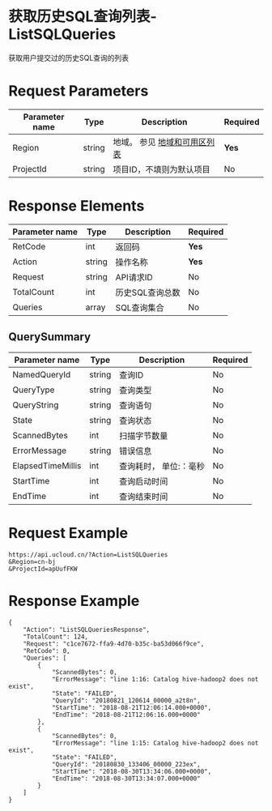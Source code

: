 # 获取历史SQL查询列表-ListSQLQueries

获取用户提交过的历史SQL查询的列表

# Request Parameters
|Parameter name|Type|Description|Required|
|---|---|---|---|
|Region|string|地域。 参见 [地域和可用区列表](../summary/regionlist.html)|**Yes**|
|ProjectId|string|项目ID，不填则为默认项目|No|

# Response Elements
|Parameter name|Type|Description|Required|
|---|---|---|---|
|RetCode|int|返回码|**Yes**|
|Action|string|操作名称|**Yes**|
|Request|string|API请求ID|No|
|TotalCount|int|历史SQL查询总数|No|
|Queries|array|SQL查询集合|No|

## QuerySummary
|Parameter name|Type|Description|Required|
|---|---|---|---|
|NamedQueryId|string|查询ID|No|
|QueryType|string|查询类型|No|
|QueryString|string|查询语句|No|
|State|string|查询状态|No|
|ScannedBytes|int|扫描字节数量|No|
|ErrorMessage|string|错误信息|No|
|ElapsedTimeMillis|int|查询耗时， 单位:：毫秒|No|
|StartTime|int|查询启动时间|No|
|EndTime|int|查询结束时间|No|

# Request Example
```
https://api.ucloud.cn/?Action=ListSQLQueries
&Region=cn-bj
&ProjectId=apUufFKW
```

# Response Example
```
{
    "Action": "ListSQLQueriesResponse", 
    "TotalCount": 124, 
    "Request": "c1ce7672-ffa9-4d70-b35c-ba53d066f9ce", 
    "RetCode": 0, 
    "Queries": [
        {
            "ScannedBytes": 0, 
            "ErrorMessage": "line 1:16: Catalog hive-hadoop2 does not exist", 
            "State": "FAILED", 
            "QueryId": "20180821_120614_00000_a2t8n", 
            "StartTime": "2018-08-21T12:06:14.000+0000", 
            "EndTime": "2018-08-21T12:06:16.000+0000"
        }, 
        {
            "ScannedBytes": 0, 
            "ErrorMessage": "line 1:15: Catalog hive-hadoop2 does not exist", 
            "State": "FAILED", 
            "QueryId": "20180830_133406_00000_223ex", 
            "StartTime": "2018-08-30T13:34:06.000+0000", 
            "EndTime": "2018-08-30T13:34:07.000+0000"
        }
    ]
}
```

